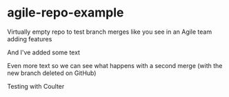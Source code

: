# agile-repo-example
Virtually empty repo to test branch merges like you see in an Agile team adding features

And I've added some text

Even more text so we can see what happens with a second merge (with the new branch deleted on GitHub)

Testing with Coulter